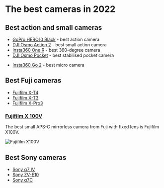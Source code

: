 # The best cameras in 2022

## Best action and small cameras

* [GoPro HERO10 Black](https://gopro.com/en/cz/shop/cameras/hero10-black/CHDHX-101-master.html) - best action camera
* [DJI Osmo Action 2](https://www.dji.com/cz/dji-action-2) - best small action camera
* [Insta360 One R](https://www.insta360.com/product/insta360-oner_twin-edition) - best 360-degree camera
* [DJI Osmo Pocket](https://www.dji.com/cz/pocket-2) - best stabilised pocket camera
- [Insta360 Go 2](https://www.insta360.com/product/insta360-go2) - best micro camera

## Best Fuji cameras

* [Fujifilm X-T4](https://fujifilm-x.com/global/products/cameras/x-t4/)
* [Fujifilm X-T3](https://fujifilm-x.com/global/products/cameras/x-t3/)
* [Fujifilm X-Pro3](https://fujifilm-x.com/en-us/products/cameras/x-pro3/)

### [Fujifilm X 100V](https://fujifilm-x.com/en-us/products/cameras/x100v/)

The best small APS-C mirrorless camera from Fuji with fixed lens is Fujifilm X100V.

![Fujifilm X100V](Photo/Fujifilm%20X100V.png)
## Best Sony cameras

* [Sony α7 IV](https://www.sony.cz/electronics/fotoaparaty-s-vymennymi-objektivy-2/ilce-7m4)
* [Sony ZV-E10](https://www.sony.co.uk/electronics/interchangeable-lens-cameras/zv-e10)
* [Sony α7C](https://www.sony.co.uk/electronics/interchangeable-lens-cameras/ilce-7c)